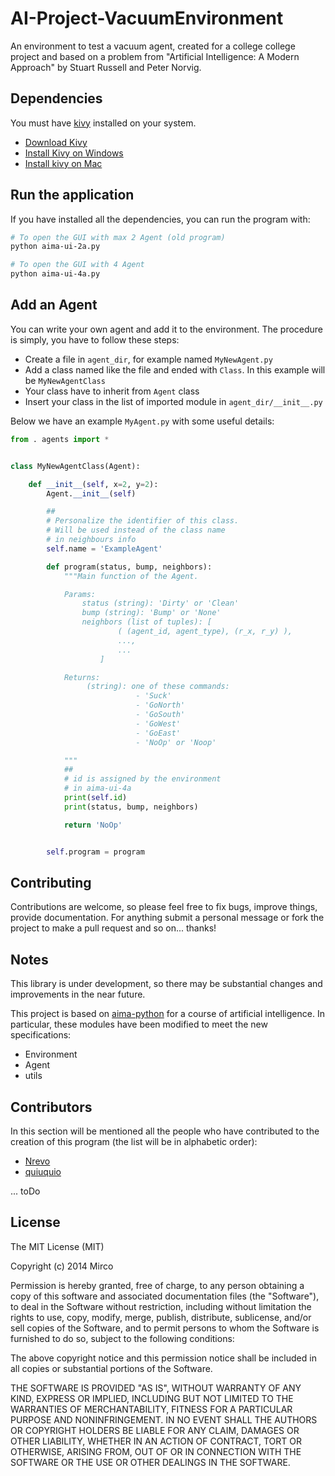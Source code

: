 AI-Project-VacuumEnvironment
============================

An environment to test a vacuum agent, created for a college college project and based on a problem from "Artificial Intelligence: A Modern Approach" by Stuart Russell and Peter Norvig.

## Dependencies

You must have [kivy](http://kivy.org/#home) installed on your system.

* [Download Kivy](https://kivy.org/#download)
* [Install Kivy on Windows](https://kivy.org/docs/installation/installation-windows.html)
* [Install kivy on Mac](https://kivy.org/docs/installation/installation-osx.html)

## Run the application

If you have installed all the dependencies, you can run the program with:
```bash
# To open the GUI with max 2 Agent (old program)
python aima-ui-2a.py

# To open the GUI with 4 Agent
python aima-ui-4a.py
```

## Add an Agent

You can write your own agent and add it to the environment. The procedure is simply, you have to follow these steps:

* Create a file in `agent_dir`, for example named `MyNewAgent.py`
* Add a class named like the file and ended with `Class`. In this example will be `MyNewAgentClass`
* Your class have to inherit from `Agent` class
* Insert your class in the list of imported module in `agent_dir/__init__.py`

Below we have an example `MyAgent.py` with some useful details:

```python
from . agents import *


class MyNewAgentClass(Agent):

    def __init__(self, x=2, y=2):
        Agent.__init__(self)

        ##
        # Personalize the identifier of this class.
        # Will be used instead of the class name
        # in neighbours info
        self.name = 'ExampleAgent'

        def program(status, bump, neighbors):
            """Main function of the Agent.

            Params:
                status (string): 'Dirty' or 'Clean'
                bump (string): 'Bump' or 'None'
                neighbors (list of tuples): [
                        ( (agent_id, agent_type), (r_x, r_y) ),
                        ...,
                        ...
                    ]

            Returns:
                 (string): one of these commands:
                            - 'Suck'
                            - 'GoNorth'
                            - 'GoSouth'
                            - 'GoWest'
                            - 'GoEast'
                            - 'NoOp' or 'Noop'

            """
            ##
            # id is assigned by the environment
            # in aima-ui-4a
            print(self.id)
            print(status, bump, neighbors)

            return 'NoOp'


        self.program = program

```

## Contributing

Contributions are welcome, so please feel free to fix bugs, improve things, provide documentation. 
For anything submit a personal message or fork the project to make a pull request and so on... thanks!

## Notes

This library is under development, so there may be substantial changes and improvements in the near future.

This project is based on [aima-python](https://code.google.com/p/aima-python/) for a course of artificial intelligence. In particular, these modules have been modified to meet the new specifications:

* Environment
* Agent
* utils

## Contributors

In this section will be mentioned all the people who have contributed to the creation of this program (the list will be in alphabetic order):

* [Nrevo](https://github.com/Nrevo)  
* [quiuquio](https://github.com/quiuquio)

... toDo

## License

The MIT License (MIT)

Copyright (c) 2014 Mirco

Permission is hereby granted, free of charge, to any person obtaining a copy
of this software and associated documentation files (the "Software"), to deal
in the Software without restriction, including without limitation the rights
to use, copy, modify, merge, publish, distribute, sublicense, and/or sell
copies of the Software, and to permit persons to whom the Software is
furnished to do so, subject to the following conditions:

The above copyright notice and this permission notice shall be included in all
copies or substantial portions of the Software.

THE SOFTWARE IS PROVIDED "AS IS", WITHOUT WARRANTY OF ANY KIND, EXPRESS OR
IMPLIED, INCLUDING BUT NOT LIMITED TO THE WARRANTIES OF MERCHANTABILITY,
FITNESS FOR A PARTICULAR PURPOSE AND NONINFRINGEMENT. IN NO EVENT SHALL THE
AUTHORS OR COPYRIGHT HOLDERS BE LIABLE FOR ANY CLAIM, DAMAGES OR OTHER
LIABILITY, WHETHER IN AN ACTION OF CONTRACT, TORT OR OTHERWISE, ARISING FROM,
OUT OF OR IN CONNECTION WITH THE SOFTWARE OR THE USE OR OTHER DEALINGS IN THE
SOFTWARE.
